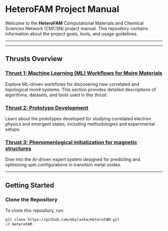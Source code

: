 # HeteroFAM Project Manual

Welcome to the **HeteroFAM** Computational Materials and Chemical Sciences Network (CMCSN) project manual. This repository contains information about the project goals, tools, and usage guidelines.

---

---

## **Thrusts Overview**

### [Thrust 1: Machine Learning (ML) Workflows for Moire Materials](thrust1.md)
Explore ML-driven workflows for discovering new correlated and topological moiré systems. This section provides detailed descriptions of algorithms, datasets, and tools used in this thrust.

### [Thrust 2: Prototype Development](thrust2.md)
Learn about the prototypes developed for studying correlated electron physics and emergent states, including methodologies and experimental setups.

### [Thrust 3: Phenomenlogical initialization for magnetic structures](thrust3.md)
Dive into the AI-driven expert system designed for predicting and optimizing spin configurations in transition metal oxides.

---

## **Getting Started**

### **Clone the Repository**
To clone this repository, run:
```bash
git clone https://github.com/ebylaska/HeteroFAM.git
cd HeteroFAM

